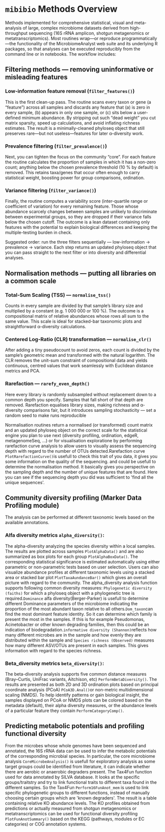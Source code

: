 # `mibibio` Methods Overview

Methods implemented for comprehensive statistical, visual and meta-analysis of large, complex microbiome datasets derived from high-throughput sequencing (16S rRNA amplicon, shotgun metagenomics or metatranscriptomics). Most routines wrap—or reproduce programmatically—the functionality of the MicrobiomeAnalyst web suite and its underlying R packages, so that analyses can be executed reproducibly from the command line or in notebooks. The workflow includes:

## Filtering methods — removing uninformative or misleading features
### Low-information feature removal (`filter_features()`)
This is the first clean-up pass. The routine scans every taxon or gene (a “feature”) across all samples and discards any feature that (a) is zero in every sample, (b) appears in only one sample, or (c) sits below a user-defined minimum abundance. By stripping out such “dead weight” you cut matrix sparsity, speed up calculations, and avoid inflating richness estimates. The result is a minimally-cleaned phyloseq object that still preserves rare—but not useless—features for later α-diversity work.

### Prevalence filtering (`filter_prevalence()`)
Next, you can tighten the focus on the community “core”. For each feature the routine calculates the proportion of samples in which it has a non-zero count; anything below the chosen prevalence threshold (10 % by default) is removed. This retains taxa/genes that occur often enough to carry statistical weight, boosting power for group comparisons, ordination.

### Variance filtering (`filter_variance()`)
Finally, the routine computes a variability score (inter-quartile range or coefficient of variation) for every remaining feature. Those whose abundance scarcely changes between samples are unlikely to discriminate between experimental groups, so they are dropped if their variance falls below the chosen cutoff. The outcome is a lean dataset containing only features with the potential to explain biological differences and keeping the multiple-testing burden in check.

Suggested order: run the three filters sequentially — low-information → prevalence → variance.
Each step returns an updated phyloseq object that you can pass straight to the next filter or into diversity and differential analyses.

## Normalisation methods — putting all libraries on a common scale
### Total-Sum Scaling (TSS) — `normalise_tss()`
Counts in every sample are divided by that sample’s library size and multiplied by a constant (e.g. 1 000 000 or 100 %). The outcome is a compositional matrix of relative abundances whose rows all sum to the same value. This scale is ideal for stacked-bar taxonomic plots and straightforward α-diversity calculations.

### Centered Log-Ratio (CLR) transformation — `normalise_clr()`
After adding a tiny pseudocount to avoid zeros, each count is divided by the sample’s geometric mean and transformed with the natural logarithm. The CLR removes the unit-sum constraint of compositional data and yields continuous, centred values that work seamlessly with Euclidean distance metrics and PCA.

### Rarefaction — `rarefy_even_depth()`
Here every library is randomly subsampled without replacement down to a common depth you specify. Samples that fall short of that depth are removed. Rarefaction equalises library sizes, making richness and α-diversity comparisons fair, but it introduces sampling stochasticity — set a random seed to make runs reproducible

Normalisation routines return a normalised (or transformed) count matrix and an updated phyloseq object on the correct scale for the statistical engine you plan to use next (diversity profiling, ordination, edgeR, metagenomeSeq, …) or for visualisation exploratione by performing rarefaction curve analysis to allow users to visually assess the sequencing depth with regard to the number of OTUs detected.Rarefaction curve `PlotRarefactionCurve()`is usefull to check this trait of you data, it gives you some information on the quality of the sequencing. and could be usefull to determine the normalisation method. It basically gives you perspective on the sampling depth and the number of unique features that are found. Here you can see if the sequencing depth you did was sufficient to 'find all the unique sequences'.


## Community diversity profiling (Marker Data Profiling module)
The analysis can be performed at different taxonomic levels based on the available annotations.
### Alfa diversity metrics `alpha_diversity()`:
The alpha-diversity analyzing the species diversity within a local samples.  The results are plotted across samples `PlotAlphaData()` and are also summarized as box plots for each group `PlotAlphaBoxData()`. The corresponding statistical significance is estimated automatically using either parametric or non-parametric tests based on user selection. Users can also visualize abundance profiles at different taxonomic levels using a stacked area or stacked bar plot `PlotTaxaAundanceBar()` which gives an overall picture with regard to the community. The alpha_diversity analysis function supports following common diversity measures:
`Phylogenetic diversity (faiths)` for which a phyloseq object with a phylogenetic tree is required.`Dominance` alfa diversity(Berger-Parker) is usefull to determine different Dominance parameters of the microbiome indicating the proportion of the most abundant taxon relative to all others.`Dom_taxon`can find the most dominant feature identity. So it can determine which family is present the most in the samples. If this is for example Pseudomonas, Acinetobacter or other known degrading families, then this could be an indication of biodegradation.`informative diversity (Shannon)`reflects how many different microbes are in the sample and how evenly they are distributed within the sample and `Species richness (Observed)` measures how many different ASV/OTUs are present in each samples. This gives information with regard to the species richness.

### Beta_diversity metrics `beta_diversity()`:
The beta-diversity analysis supports five common distance measures (Bray–Curtis, UniFrac variants, Aitchison, etc) `PerformBetaDiversity()`. The results are presented as both 2D and 3D ordination plots based on principal coordinate analysis (PCoA) `PCoA3D.Anal()`or non-metric multidimensional scaling (NMDS). To help identify patterns or gain biological insight, the samples displayed on PCoA or NMDS plots can be colored based on the metadata (default), their alpha diversity measures, or the abundance levels of a particular feature they contain `PerformCategoryComp()`. 

## Predicting metabolic potentials and profiling functional diversity
 From the microbes whose whole genomes have been sequenced and annotated, the 16S rRNA data can be used to infer the metabolic potentials of the corresponding microbial species. In particular, the core microbiome analysis `CoreMicrobeAnalysis()` is usefull for exploratory analysis as some target groups could be identified from literature, it can indicate whether there are aerobic or anaerobic degraders present. The Tax4Fun function used for data annotated by SILVA database. It looks at the specific groups/traitstry and try to link functional traits to different taxa found in the different samples. So the Tax4Fun `Perform16FunAnot_mem` is used to link specific phylogenetic groups to different functions, instead of manually choosing certain groups which are 'known degraders'. The result is a table containing relative KO abundance levels. The KO profiles obtained from predictions or actually measured from shotgun metagenomics or metatranscriptomics can be used for functional diversity profiling `PlotFunAnotSummary()` based on the KEGG (pathways, modules or EC categories) or COG annotation systems.

